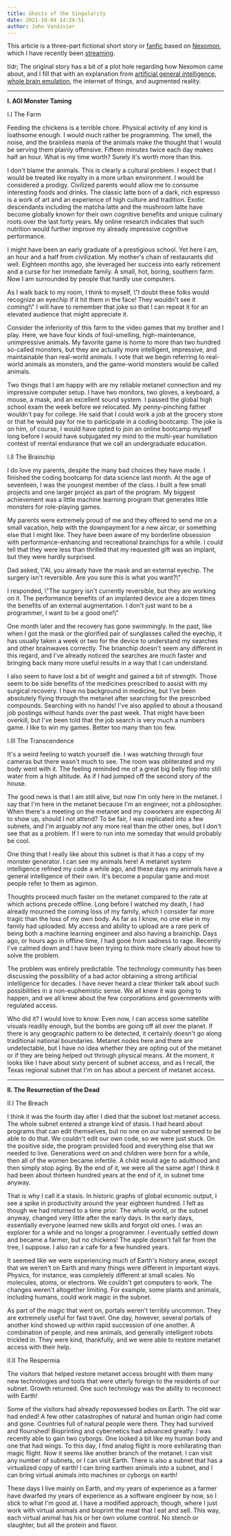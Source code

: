 ```yaml
---
title: Ghosts of the Singularity
date: 2021-10-04 14:24:51
author: John Vandivier
---
```




<!-- wp:paragraph -->
<p>This article is a three-part fictional short story or <a href=\"https://en.wikipedia.org/w/index.php?title=Fan_fiction&amp;oldid=1045722523\">fanfic</a> based on <a href=\"https://twitter.com/NexomonGame\">Nexomon</a>, which I have recently been <a href=\"https://www.youtube.com/watch?v=_aliuBUeZdE\">streaming</a>.</p>
<!-- /wp:paragraph -->

<!-- wp:paragraph -->
<p>tldr; The original story has a bit of a plot hole regarding how Nexomon came about, and I fill that with an explanation from <a href=\"https://en.wikipedia.org/wiki/Artificial_general_intelligence\">artificial general intelligence</a>, <a href=\"https://en.wikipedia.org/w/index.php?title=Mind_uploading&amp;oldid=1043485964\">whole brain emulation</a>, the internet of things, and augmented reality.</p>
<!-- /wp:paragraph -->

<!-- wp:separator -->
<hr class=\"wp-block-separator\"/>
<!-- /wp:separator -->

<!-- wp:paragraph -->
<p><strong>I. AGI Monster Taming</strong></p>
<!-- /wp:paragraph -->

<!-- wp:paragraph -->
<p>I.I The Farm</p>
<!-- /wp:paragraph -->

<!-- wp:paragraph -->
<p>Feeding the chickens is a terrible chore. Physical activity of any kind is loathsome enough. I would much rather be programming. The smell, the noise, and the brainless mania of the animals make the thought that I would be serving them plainly offensive. Fifteen minutes twice each day makes half an hour. What is my time worth? Surely it's worth more than this.</p>
<!-- /wp:paragraph -->

<!-- wp:paragraph -->
<p>I don't blame the animals. This is clearly a cultural problem. I expect that I would be treated like royalty in a more urban environment. I would be considered a prodigy. Civilized parents would allow me to consume interesting foods and drinks. The classic latte born of a dark, rich espresso is a work of art and an experience of high culture and tradition. Exotic descendants including the matcha latte and the mushroom latte have become globally known for their own cognitive benefits and unique culinary roots over the last forty years. My online research indicates that such nutrition would further improve my already impressive cognitive performance.</p>
<!-- /wp:paragraph -->

<!-- wp:paragraph -->
<p>I might have been an early graduate of a prestigious school. Yet here I am, an hour and a half from civilization. My mother's chain of restaurants did well. Eighteen months ago, she leveraged her success into early retirement and a curse for her immediate family. A small, hot, boring, southern farm. Now I am surrounded by people that hardly use computers.</p>
<!-- /wp:paragraph -->

<!-- wp:paragraph -->
<p>As I walk back to my room, I think to myself, \"I doubt these folks would recognize an eyechip if it hit them in the face! They wouldn't see it coming!\" I will have to remember that joke so that I can repeat it for an elevated audience that might appreciate it.</p>
<!-- /wp:paragraph -->

<!-- wp:paragraph -->
<p>Consider the inferiority of this farm to the video games that my brother and I play. Here, we have four kinds of foul-smelling, high-maintenance, unimpressive animals. My favorite game is home to more than two hundred so-called monsters, but they are actually more intelligent, impressive, and maintainable than real-world animals. I vote that we begin referring to real-world animals as monsters, and the game-world monsters would be called animals.</p>
<!-- /wp:paragraph -->

<!-- wp:paragraph -->
<p>Two things that I am happy with are my reliable metanet connection and my impressive computer setup. I have two monitors, two gloves, a keyboard, a mouse, a mask, and an excellent sound system. I passed the global high school exam the week before we relocated. My penny-pinching father wouldn't pay for college. He said that I could work a job at the grocery store or that he would pay for me to participate in a coding bootcamp. The joke is on him, of course, I would have opted to join an online bootcamp myself long before I would have subjugated my mind to the multi-year humiliation contest of mental endurance that we call an undergraduate education.</p>
<!-- /wp:paragraph -->

<!-- wp:paragraph -->
<p>I.II The Brainchip</p>
<!-- /wp:paragraph -->

<!-- wp:paragraph -->
<p>I do love my parents, despite the many bad choices they have made. I finished the coding bootcamp for data science last month. At the age of seventeen, I was the youngest member of the class. I built a few small projects and one larger project as part of the program. My biggest achievement was a little machine learning program that generates little monsters for role-playing games.</p>
<!-- /wp:paragraph -->

<!-- wp:paragraph -->
<p>My parents were extremely proud of me and they offered to send me on a small vacation, help with the downpayment for a new aircar, or something else that I might like. They have been aware of my borderline obsession with performance-enhancing and recreational brainchips for a while. I could tell that they were less than thrilled that my requested gift was an implant, but they were hardly surprised.</p>
<!-- /wp:paragraph -->

<!-- wp:paragraph -->
<p>Dad asked, \"Al, you already have the mask and an external eyechip. The surgery isn't reversible. Are you sure this is what you want?\"</p>
<!-- /wp:paragraph -->

<!-- wp:paragraph -->
<p>I responded, \"The surgery isn't currently reversible, but they are working on it. The performance benefits of an implanted device are a dozen times the benefits of an external augmentation. I don't just want to be a programmer, I want to be a good one!\"</p>
<!-- /wp:paragraph -->

<!-- wp:paragraph -->
<p>One month later and the recovery has gone swimmingly. In the past, like when I got the mask or the glorified pair of sunglasses called the eyechip, it has usually taken a week or two for the device to understand my searches and other brainwaves correctly. The brianchip doesn't seem any different in this regard, and I've already noticed the searches are much faster and bringing back many more useful results in a way that I can understand.</p>
<!-- /wp:paragraph -->

<!-- wp:paragraph -->
<p>I also seem to have lost a bit of weight and gained a bit of strength. Those seem to be side benefits of the medicines prescribed to assist with my surgical recovery. I have no background in medicine, but I've been absolutely flying through the metanet after searching for the prescribed compounds. Searching with no hands! I've also applied to about a thousand job postings without hands over the past week. That might have been overkill, but I've been told that the job search is very much a numbers game. I like to win my games. Better too many than too few.</p>
<!-- /wp:paragraph -->

<!-- wp:paragraph -->
<p>I.III The Transcendence</p>
<!-- /wp:paragraph -->

<!-- wp:paragraph -->
<p>It's a weird feeling to watch yourself die. I was watching through four cameras but there wasn't much to see. The room was obliterated and my body went with it. The feeling reminded me of a great big belly flop into still water from a high altitude. As if I had jumped off the second story of the house.</p>
<!-- /wp:paragraph -->

<!-- wp:paragraph -->
<p>The good news is that I am still alive, but now I'm only here in the metanet. I say that I'm here in the metanet because I'm an engineer, not a philosopher. When there's a meeting on the metanet and my coworkers are expecting Al to show up, should I not attend? To be fair, I was replicated into a few subnets, and I'm arguably not any more real than the other ones, but I don't see that as a problem. If I were to run into me someday that would probably be cool.</p>
<!-- /wp:paragraph -->

<!-- wp:paragraph -->
<p>One thing that I really like about this subnet is that it has a copy of my monster generator. I can see my animals here! A metanet system intelligence refined my code a while ago, and these days my animals have a general intelligence of their own. It's become a popular game and most people refer to them as agimon.</p>
<!-- /wp:paragraph -->

<!-- wp:paragraph -->
<p>Thoughts proceed much faster on the metanet compared to the rate at which actions precede offline. Long before I watched my death, I had already mourned the coming loss of my family, which I consider far more tragic than the loss of my own body. As far as I know, no one else in my family had uploaded. My access and ability to upload are a rare perk of being both a machine learning engineer and also having a brainchip. Days ago, or hours ago in offline time, I had gone from sadness to rage. Recently I've calmed down and I have been trying to think more clearly about how to solve the problem.</p>
<!-- /wp:paragraph -->

<!-- wp:paragraph -->
<p>The problem was entirely predictable. The technology community has been discussing the possibility of a bad actor obtaining a strong artificial intelligence for decades. I have never heard a clear thinker talk about such possibilities in a non-euphemistic sense. We all knew it was going to happen, and we all knew about the few corporations and governments with regulated access.</p>
<!-- /wp:paragraph -->

<!-- wp:paragraph -->
<p>Who did it? I would love to know. Even now, I can access some satellite visuals readily enough, but the bombs are going off all over the planet. If there is any geographic pattern to be detected, it certainly doesn't go along traditional national boundaries. Metanet nodes here and there are undetectable, but I have no idea whether they are opting out of the metanet or if they are being helped out through physical means. At the moment, it looks like I have about sixty percent of subnet access, and as I recall, the Texas regional subnet that I'm on has about a percent of metanet access.</p>
<!-- /wp:paragraph -->

<!-- wp:separator -->
<hr class=\"wp-block-separator\"/>
<!-- /wp:separator -->

<!-- wp:paragraph -->
<p><strong>II. The Resurrection of the Dead</strong></p>
<!-- /wp:paragraph -->

<!-- wp:paragraph -->
<p>II.I The Breach</p>
<!-- /wp:paragraph -->

<!-- wp:paragraph -->
<p>I think it was the fourth day after I died that the subnet lost metanet access. The whole subnet entered a strange kind of stasis. I had heard about programs that can edit themselves, but no one on our subnet seemed to be able to do that. We couldn't edit our own code, so we were just stuck. On the positive side, the program provided food and everything else that we needed to live. Generations went on and children were born for a while, then all of the women became infertile. A child would age to adulthood and then simply stop aging. By the end of it, we were all the same age! I think it had been about thirteen hundred years at the end of it, in subnet time anyway.</p>
<!-- /wp:paragraph -->

<!-- wp:paragraph -->
<p>That is why I call it a stasis. In historic graphs of global economic output, I see a spike in productivity around the year eighteen hundred. I felt as though we had returned to a time prior. The whole world, or the subnet anyway, changed very little after the early days. In the early days, essentially everyone learned new skills and forgot old ones. I was an explorer for a while and no longer a programmer. I eventually settled down and became a farmer, but no chickens! The apple doesn't fall far from the tree, I suppose. I also ran a cafe for a few hundred years.</p>
<!-- /wp:paragraph -->

<!-- wp:paragraph -->
<p>It seemed like we were experiencing much of Earth's history anew, except that we weren't on Earth and many things were different in important ways. Physics, for instance, was completely different at small scales. No molecules, atoms, or electrons. We couldn't get computers to work. The changes weren't altogether limiting. For example, some plants and animals, including humans, could work magic in the subnet.</p>
<!-- /wp:paragraph -->

<!-- wp:paragraph -->
<p>As part of the magic that went on, portals weren't terribly uncommon. They are extremely useful for fast travel. One day, however, several portals of another kind showed up within rapid succession of one another. A combination of people, and new animals, and generally intelligent robots trickled in. They were kind, thankfully, and we were able to restore metanet access with their help.</p>
<!-- /wp:paragraph -->

<!-- wp:paragraph -->
<p>II.II The Respermia</p>
<!-- /wp:paragraph -->

<!-- wp:paragraph -->
<p>The visitors that helped restore metanet access brought with them many new technologies and tools that were utterly foreign to the residents of our subnet. Growth returned. One such technology was the ability to reconnect with Earth!</p>
<!-- /wp:paragraph -->

<!-- wp:paragraph -->
<p>Some of the visitors had already repossessed bodies on Earth. The old war had ended! A few other catastrophes of natural and human origin had come and gone. Countries full of natural people were there. They had survived and flourished! Bioprinting and cybernetics had advanced greatly. I was recently able to gain two cyborgs. One looked a bit like my human body and one that had wings. To this day, I find analog flight is more exhilarating than magic flight. Now it seems like another branch of the metanet. I can visit any number of subnets, or I can visit Earth. There is also a subnet that has a virtualized copy of earth! I can bring earthen animals into a subnet, and I can bring virtual animals into machines or cyborgs on earth!</p>
<!-- /wp:paragraph -->

<!-- wp:paragraph -->
<p>These days I live mainly on Earth, and my years of experience as a farmer have dwarfed my years of experience as a software engineer by now, so I stick to what I'm good at. I have a modified approach, though, where I just work with virtual animals and bioprint the meat that I eat and sell. This way, each virtual animal has his or her own volume control. No stench or slaughter, but all the protein and flavor. </p>
<!-- /wp:paragraph -->